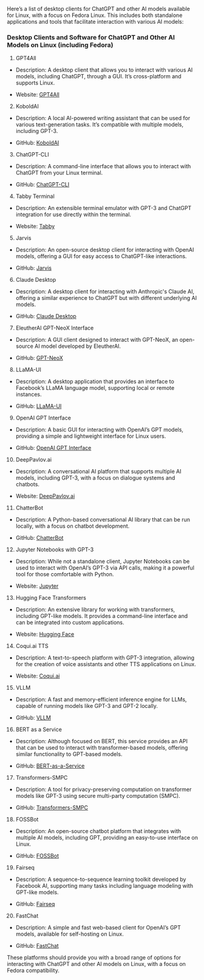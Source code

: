 Here’s a list of desktop clients for ChatGPT and other AI models available for Linux, with a focus on Fedora Linux. This includes both standalone applications and tools that facilitate interaction with various AI models:

### Desktop Clients and Software for ChatGPT and Other AI Models on Linux (including Fedora)

1. GPT4All

- Description: A desktop client that allows you to interact with various AI models, including ChatGPT, through a GUI. It’s cross-platform and supports Linux.

- Website: [GPT4All](https://gpt4all.io/index.html)

2. KoboldAI

- Description: A local AI-powered writing assistant that can be used for various text-generation tasks. It’s compatible with multiple models, including GPT-3.

- GitHub: [KoboldAI](https://github.com/KoboldAI/KoboldAI-Client)

3. ChatGPT-CLI

- Description: A command-line interface that allows you to interact with ChatGPT from your Linux terminal.

- GitHub: [ChatGPT-CLI](https://github.com/m1guelpf/chatgpt-cli)

4. Tabby Terminal

- Description: An extensible terminal emulator with GPT-3 and ChatGPT integration for use directly within the terminal.

- Website: [Tabby](https://tabby.sh)

5. Jarvis

- Description: An open-source desktop client for interacting with OpenAI models, offering a GUI for easy access to ChatGPT-like interactions.

- GitHub: [Jarvis](https://github.com/TheJarebear/jarvis)

6. Claude Desktop

- Description: A desktop client for interacting with Anthropic's Claude AI, offering a similar experience to ChatGPT but with different underlying AI models.

- GitHub: [Claude Desktop](https://github.com/claude-ai/claude-desktop)

7. EleutherAI GPT-NeoX Interface

- Description: A GUI client designed to interact with GPT-NeoX, an open-source AI model developed by EleutherAI.

- GitHub: [GPT-NeoX](https://github.com/EleutherAI/gpt-neox)

8. LLaMA-UI

- Description: A desktop application that provides an interface to Facebook’s LLaMA language model, supporting local or remote instances.

- GitHub: [LLaMA-UI](https://github.com/facebookresearch/llama)

9. OpenAI GPT Interface

- Description: A basic GUI for interacting with OpenAI’s GPT models, providing a simple and lightweight interface for Linux users.

- GitHub: [OpenAI GPT Interface](https://github.com/openai/gpt-3)

10. DeepPavlov.ai

- Description: A conversational AI platform that supports multiple AI models, including GPT-3, with a focus on dialogue systems and chatbots.

- Website: [DeepPavlov.ai](https://deeppavlov.ai/)

11. ChatterBot

- Description: A Python-based conversational AI library that can be run locally, with a focus on chatbot development.

- GitHub: [ChatterBot](https://github.com/gunthercox/ChatterBot)

12. Jupyter Notebooks with GPT-3

- Description: While not a standalone client, Jupyter Notebooks can be used to interact with OpenAI’s GPT-3 via API calls, making it a powerful tool for those comfortable with Python.

- Website: [Jupyter](https://jupyter.org/)

13. Hugging Face Transformers

- Description: An extensive library for working with transformers, including GPT-like models. It provides a command-line interface and can be integrated into custom applications.

- Website: [Hugging Face](https://huggingface.co/transformers/)

14. Coqui.ai TTS

- Description: A text-to-speech platform with GPT-3 integration, allowing for the creation of voice assistants and other TTS applications on Linux.

- Website: [Coqui.ai](https://coqui.ai/)

15. VLLM

- Description: A fast and memory-efficient inference engine for LLMs, capable of running models like GPT-3 and GPT-2 locally.

- GitHub: [VLLM](https://github.com/vllm-project/vllm)

16. BERT as a Service

- Description: Although focused on BERT, this service provides an API that can be used to interact with transformer-based models, offering similar functionality to GPT-based models.

- GitHub: [BERT-as-a-Service](https://github.com/hanxiao/bert-as-service)

17. Transformers-SMPC

- Description: A tool for privacy-preserving computation on transformer models like GPT-3 using secure multi-party computation (SMPC).

- GitHub: [Transformers-SMPC](https://github.com/facebookresearch/Transformers-SMPC)

18. FOSSBot

- Description: An open-source chatbot platform that integrates with multiple AI models, including GPT, providing an easy-to-use interface on Linux.

- GitHub: [FOSSBot](https://github.com/fossbot/fossbot)

19. Fairseq

- Description: A sequence-to-sequence learning toolkit developed by Facebook AI, supporting many tasks including language modeling with GPT-like models.

- GitHub: [Fairseq](https://github.com/facebookresearch/fairseq)

20. FastChat

- Description: A simple and fast web-based client for OpenAI’s GPT models, available for self-hosting on Linux.

- GitHub: [FastChat](https://github.com/lm-sys/FastChat)

These platforms should provide you with a broad range of options for interacting with ChatGPT and other AI models on Linux, with a focus on Fedora compatibility.